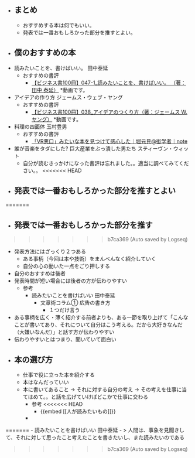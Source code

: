 - ## まとめ
	- おすすめする本は何でもいい。
	- 発表では一番おもしろかった部分を推すとよい。
- ## 僕のおすすめの本
- 読みたいことを、書けばいい。
  田中泰延
	- おすすめの書評
		- [【ビジネス書100冊】047-1_読みたいことを、書けばいい。 （著：田中 泰延）](https://www.google.com/url?sa=t&rct=j&q=&esrc=s&source=video&cd=&cad=rja&uact=8&ved=2ahUKEwiEw5Tb2N75AhV7plYBHS18DUIQtwJ6BAgLEAI&url=https%3A%2F%2Fwww.youtube.com%2Fwatch%3Fv%3DOeKiCXdh6aQ&usg=AOvVaw3fk6PQr7mCg9gq9ILgBR_N) *動画です。
- アイデアの作り方
  ジェームス・ウェブ・ヤング
	- おすすめの書評
		- [【ビジネス書100冊】038_アイデアのつくり方（著：ジェームス W.ヤング）](https://www.google.com/url?sa=t&rct=j&q=&esrc=s&source=video&cd=&cad=rja&uact=8&ved=2ahUKEwjJ0vGq2d75AhUzqFYBHR2mAkAQtwJ6BAgFEAI&url=https%3A%2F%2Fwww.youtube.com%2Fwatch%3Fv%3DjF9jBWQnZN8&usg=AOvVaw2v0XcP_USb_yy_ZFn-gp8n) *動画です。
- 料理の四面体
  玉村豊男
	- おすすめの書評
		- [「VR悪口」みたいな本を見つけて感心した｜堀元見@衒学者｜note](https://note.com/kenhori2/n/n1f985927378f)
- 誰が音楽をタダにした? 巨大産業をぶっ潰した男たち
  スティーヴン・ウィット
	- 自分が読むきっかけになった書評は忘れました。。適当に調べてみてください。。
<<<<<<< HEAD
- ## 発表では一番おもしろかった部分を推すとよい
=======
- ## 発表では一番おもしろかった部分を推す
>>>>>>> b7ca369 (Auto saved by Logseq)
- 発表方法にはざっくり２つある
	- ある事柄（今回は本や技術）をまんべんなく紹介していく
	- 自分の心の動いた一点をごり押しする
- 自分のおすすめは後者
- 発表時間が短い場合には後者の方が伝わりやすい
	- 参考
		- 読みたいことを書けばいい
		  田中泰延
			- 文章術コラム① 広告の書き方
				- １つだけ言う
- ある事柄を広く・薄く紹介する前者よりも、ある一節を取り上げて「こんなことが書いてあり、それについて自分はこう考える。だから大好きなんだ（大嫌いなんだ）」と話す方が伝わりやすい
- 伝わりやすいとはつまり、聞いていて面白い
- ## 本の選び方
	- 仕事で役に立った本を紹介する
	- 本はなんだっていい
	- 本に書いてあること → それに対する自分の考え → その考えを仕事に当てはめて。。と話を広げていけばどこかで仕事に交わる
		- 参考
<<<<<<< HEAD
			- {{embed [[人が読みたいもの]]}}
		-
=======
			- 読みたいことを書けばいい
			  田中泰延
				- > 人間は、事象を見聞きして、それに対して思ったこと考えたことを書きたいし、また読みたいのである
>>>>>>> b7ca369 (Auto saved by Logseq)
